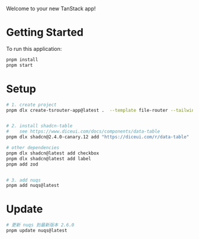 Welcome to your new TanStack app! 

# Getting Started

To run this application:

```bash
pnpm install
pnpm start
```


# Setup


```sh
# 1. create project
pnpm dlx create-tsrouter-app@latest .  --template file-router --tailwind --add-ons shadcn


# 2. install shadcn-table
#    see https://www.diceui.com/docs/components/data-table
pnpm dlx shadcn@2.4.0-canary.12 add "https://diceui.com/r/data-table"

# other dependencies
pnpm dlx shadcn@latest add checkbox
pnpm dlx shadcn@latest add label
pnpm add zod


# 3. add nuqs
pnpm add nuqs@latest
```

# Update


```sh
# 更新 nuqs 到最新版本 2.6.0
pnpm update nuqs@latest
```